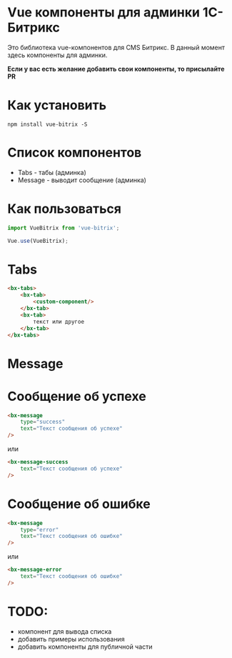 Vue компоненты для админки 1С-Битрикс
=====

Это библиотека vue-компонентов для CMS Битрикс. В данный момент здесь компоненты для админки.

**Если у вас есть желание добавить свои компоненты, то присылайте PR**

Как установить
==

```
npm install vue-bitrix -S
```

Список компонентов
==

* Tabs - табы (админка)
* Message - выводит сообщение (админка)

Как пользоваться
==

```js
import VueBitrix from 'vue-bitrix';

Vue.use(VueBitrix);
```

Tabs
===
```html
<bx-tabs>
    <bx-tab>
        <custom-component/>
    </bx-tab>
    <bx-tab>
        текст или другое
    </bx-tab>
</bx-tabs>
```

Message
===

Сообщение об успехе
====
```html
<bx-message
    type="success"
    text="Текст сообщения об успехе"
/>
```
или
```html
<bx-message-success
    text="Текст сообщения об успехе"
/>
```

Сообщение об ошибке
====
```html
<bx-message
    type="error"
    text="Текст сообщения об ошибке"
/>
```
или
```html
<bx-message-error
    text="Текст сообщения об ошибке"
/>
```

TODO:
=
* компонент для вывода списка
* добавить примеры использования
* добавить компоненты для публичной части